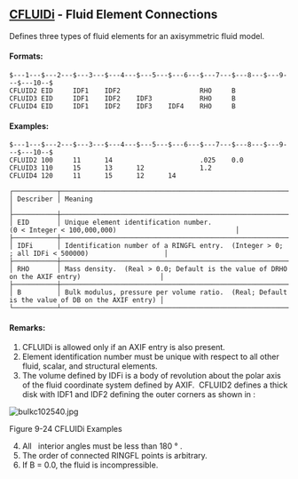 ## [CFLUIDi](https://nexus.hexagon.com/documentationcenter/bundle/MSC_Nastran_2022.4/page/Nastran_Combined_Book/qrg/bulkc1/TOC.CFLUIDi.xhtml) - Fluid Element Connections

Defines three types of fluid elements for an axisymmetric fluid model.

#### Formats:

```nastran
$---1---$---2---$---3---$---4---$---5---$---6---$---7---$---8---$---9---$---10--$
CFLUID2 EID     IDF1    IDF2                    RHO     B
CFLUID3 EID     IDF1    IDF2    IDF3            RHO     B
CFLUID4 EID     IDF1    IDF2    IDF3    IDF4    RHO     B
```

#### Examples:

```nastran
$---1---$---2---$---3---$---4---$---5---$---6---$---7---$---8---$---9---$---10--$
CFLUID2 100     11      14                      .025    0.0
CFLUID3 110     15      13      12              1.2        
CFLUID4 120     11      15      12      14                 
```

```text
┌───────────┬────────────────────────────────────────────────────────────────────────────────────────────────┐
│ Describer │ Meaning                                                                                        │
├───────────┼────────────────────────────────────────────────────────────────────────────────────────────────┤
│ EID       │ Unique element identification number. (0 < Integer < 100,000,000)                              │
├───────────┼────────────────────────────────────────────────────────────────────────────────────────────────┤
│ IDFi      │ Identification number of a RINGFL entry.  (Integer > 0; ; all IDFi < 500000)                   │
├───────────┼────────────────────────────────────────────────────────────────────────────────────────────────┤
│ RHO       │ Mass density.  (Real > 0.0; Default is the value of DRHO on the AXIF entry)                    │
├───────────┼────────────────────────────────────────────────────────────────────────────────────────────────┤
│ B         │ Bulk modulus, pressure per volume ratio.  (Real; Default is the value of DB on the AXIF entry) │
└───────────┴────────────────────────────────────────────────────────────────────────────────────────────────┘
```

#### Remarks:

1. CFLUIDi is allowed only if an AXIF entry is also present.
2. Element identification number must be unique with respect to all other fluid, scalar, and structural elements.
3. The volume defined by IDFi is a body of revolution about the polar axis of the fluid coordinate system defined by AXIF.  CFLUID2 defines a thick disk with IDF1 and IDF2 defining the outer corners as shown in  :

![bulkc102540.jpg](https://help-be.hexagonmi.com/bundle/MSC_Nastran_2022.4/page/Nastran_Combined_Book/qrg/bulkc1/../../../assets/bulkc102540.jpg?_LANG=enus)

Figure 9-24 CFLUIDi Examples

4. All   interior angles must be less than 180 ° .
5. The order of connected RINGFL points is arbitrary.
6. If B = 0.0, the fluid is incompressible.
